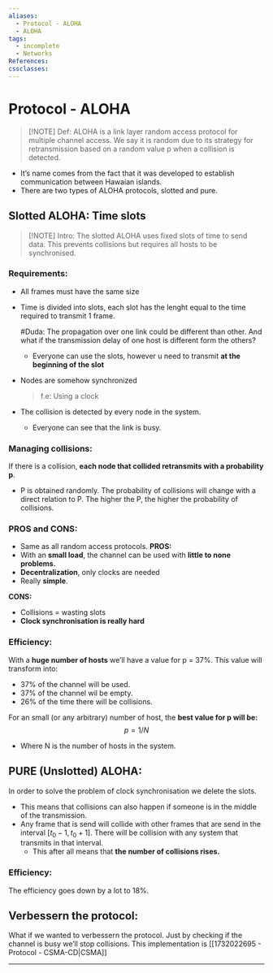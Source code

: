 ```yaml
---
aliases:
  - Protocol - ALOHA
  - ALOHA
tags:
  - incomplete
  - Networks
References: 
cssclasses:
---
```

# Protocol - ALOHA

> [!NOTE] Def: 
>  ALOHA is a link layer random access protocol for multiple channel access. 
>  We say it is random due to its strategy for retransmission based on a random value p when a collision is detected. 

+ It’s name comes from the fact that it was developed to establish communication between Hawaian islands. 
+ There are two types of ALOHA protocols, slotted and pure. 

## Slotted ALOHA: Time slots

> [!NOTE] Intro:
> The slotted ALOHA uses fixed slots of time to send data. This prevents collisions but  requires all hosts to be synchronised.  

### Requirements:

+ All frames  must have the same size
+ Time is divided into slots, each slot has the lenght equal to the time required to transmit 1 frame. 

  #Duda: The propagation over one link could be different than other. And what if the transmission delay of one host is different form the others?

	+ Everyone can use the slots, however u need to transmit **at the beginning of the slot**

+ Nodes are somehow synchronized 
  >f.e: Using a clock
+ The collision is detected by every node in the system. 
	+ Everyone can see that the link is busy. 
###  Managing collisions:
If there is a collision, **each node that collided retransmits with a probability p**. 
+ P is obtained randomly. The probability of collisions will change with a direct relation to P. The higher the P, the higher the probability of collisions. 

### PROS and CONS: 
+ Same as all random access protocols. 
**PROS:** 
+ With an **small load**, the channel can be used with **little to none problems.** 
+ **Decentralization**, only clocks are needed
+ Really **simple**. 

**CONS:**
+ Collisions = wasting slots
+ **Clock synchronisation is really hard** 

### Efficiency:
With a **huge number of hosts** we’ll have a value for p = 37%. This value will transform into: 
+ 37% of the channel will be used. 
+ 37% of the channel wil be empty. 
+ 26% of the time there will be collisions. 

For an small (or any arbitrary) number of host, the **best value for p will be:**
 $$
 p = 1/N
 $$
 + Where N is the number of hosts in the system. 

## PURE (Unslotted) ALOHA: 
In order to solve the problem of clock synchronisation we delete the slots. 
+ This means that collisions can also happen if someone is in the middle of the transmission. 
+ Any frame that is send will collide with other frames that are send in the interval $[t_0 -1, t_0 + 1]$. There will be collision with any system that transmits in that interval. 
	+ This after all means that **the number of collisions rises.**
### Efficiency: 
The efficiency goes down by a lot to 18%. 


## Verbessern the protocol: 
What if we wanted to verbessern the protocol. Just by checking if the channel is busy we’ll stop collisions. This implementation is [[1732022695 - Protocol - CSMA-CD|CSMA]]
***
